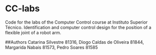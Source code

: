 # CC-labs
Code for the labs of the Computer Control course at Instituto Superior Técnico.
Identification and computer control design for the position of a flexible joint of a robot arm.


##Authors
Catarina Silvestre 81316, Diogo Caldas de Oliveira 81844, Margarida Nabais 81573, Pedro Soares 81585
